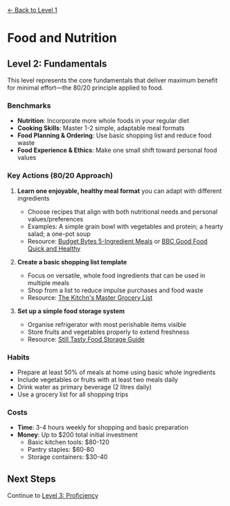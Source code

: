 [← Back to Level 1](level-1)
# Food and Nutrition
## Level 2: Fundamentals

This level represents the core fundamentals that deliver maximum benefit for minimal effort—the 80/20 principle applied to food.

### Benchmarks
- **Nutrition**: Incorporate more whole foods in your regular diet
- **Cooking Skills**: Master 1-2 simple, adaptable meal formats
- **Food Planning & Ordering**: Use basic shopping list and reduce food waste
- **Food Experience & Ethics**: Make one small shift toward personal food values

### Key Actions (80/20 Approach)
1. **Learn one enjoyable, healthy meal format** you can adapt with different ingredients
   - Choose recipes that align with both nutritional needs and personal values/preferences
   - Examples: A simple grain bowl with vegetables and protein; a hearty salad; a one-pot soup
   - Resource: [Budget Bytes 5-Ingredient Meals](https://www.budgetbytes.com/category/recipes/5-ingredients-or-less/) or [BBC Good Food Quick and Healthy](https://www.bbcgoodfood.com/recipes/collection/quick-and-healthy-recipes)

2. **Create a basic shopping list template**
   - Focus on versatile, whole food ingredients that can be used in multiple meals
   - Shop from a list to reduce impulse purchases and food waste
   - Resource: [The Kitchn's Master Grocery List](https://www.thekitchn.com/the-kitchns-guide-to-making-a-week-long-meal-plan-reader-intelligence-report-206598)

3. **Set up a simple food storage system**
   - Organise refrigerator with most perishable items visible
   - Store fruits and vegetables properly to extend freshness
   - Resource: [Still Tasty Food Storage Guide](https://www.stilltasty.com/)

### Habits
- Prepare at least 50% of meals at home using basic whole ingredients
- Include vegetables or fruits with at least two meals daily
- Drink water as primary beverage (2 litres daily)
- Use a grocery list for all shopping trips

### Costs
- **Time**: 3-4 hours weekly for shopping and basic preparation
- **Money**: Up to $200 total initial investment
  - Basic kitchen tools: $80-120
  - Pantry staples: $60-80
  - Storage containers: $30-40

## Next Steps
Continue to [Level 3: Proficiency](level-3)
